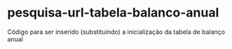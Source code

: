 # pesquisa-url-tabela-balanco-anual
Código para ser inserido (substituindo) a inicialização da tabela de balanço anual
